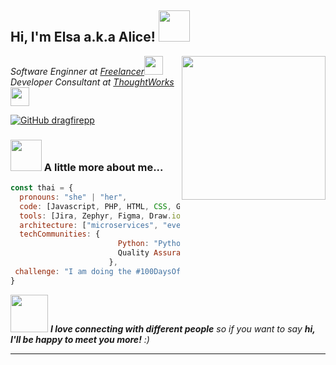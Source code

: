 <h2> Hi, I'm Elsa a.k.a Alice! <img src="https://media.giphy.com/media/mGcNjsfWAjY5AEZNw6/giphy.gif" width="50"></h2>
<img align='right' src="https://media.giphy.com/media/ieyl9zmCjO4b4t6qoY/giphy.gif" width="230">
<p><em>Software Enginner at <a href="">Freelancer</a><img src="" width="30"></br>Developer Consultant at <a href="">ThoughtWorks</a><img src="" width="30"> 
</em></p>

[![GitHub dragfirepp](https://img.shields.io/github/followers/thaiane?label=follow&style=social)](https://github.com/dragfirepp)


### <img src="https://media.giphy.com/media/VgCDAzcKvsR6OM0uWg/giphy.gif" width="50"> A little more about me...  

```javascript
const thai = {
  pronouns: "she" | "her",
  code: [Javascript, PHP, HTML, CSS, Golang, Python, Java, Springboot, MySQL, Oracle, PostgreeSQL],
  tools: [Jira, Zephyr, Figma, Draw.io, Visio, Jest, Docker, Postman, Selenium, Katalon],
  architecture: ["microservices", "event-driven", "design system pattern"],
  techCommunities: {
                        Python: "PythonID",
                        Quality Assurance: "ISQA"
                      },
 challenge: "I am doing the #100DaysOfCode challenge focused on react and typescript"
}
```

<img src="https://media.giphy.com/media/LnQjpWaON8nhr21vNW/giphy.gif" width="60"> <em><b>I love connecting with different people</b> so if you want to say <b>hi, I'll be happy to meet you more!</b> :)</em>

---

